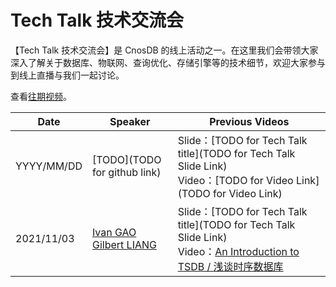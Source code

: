 # Tech Talk 技术交流会 

【Tech Talk 技术交流会】是 CnosDB 的线上活动之一。在这里我们会带领大家深入了解关于数据库、物联网、查询优化、存储引擎等的技术细节，欢迎大家参与到线上直播与我们一起讨论。


查看[往期视频](TODO)。 

| **Date**     | **Speaker**                                                                                    | **Previous Videos**|
| ---------- | ------------------------------------------------------------------------------------------ | ------------------------------------------------------------------------------------------------------------------------------------------------------------------------------------------------------------------------------------------------------------------------------ |
| YYYY/MM/DD | [TODO](TODO for github link)       | Slide：[TODO for Tech Talk title](TODO for Tech Talk Slide Link)<br>Video：[TODO for Video Link](TODO for Video Link)   
| 2021/11/03 | [Ivan GAO](https://github.com/IvanGao01)<br>[Gilbert LIANG](https://github.com/Gilbert-Liang)| Slide：[TODO for Tech Talk title](TODO for Tech Talk Slide Link)<br>Video：[An Introduction to TSDB / 浅谈时序数据库](https://youtu.be/CUIF7T1GYfE)
